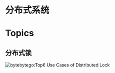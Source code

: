 # 分布式系统



# Topics

## 分布式锁

![bytebytego:Top6 Use Cases of Distributed Lock](https://wwfyde.oss-cn-hangzhou.aliyuncs.com/images/202409251109984.png)

### 
